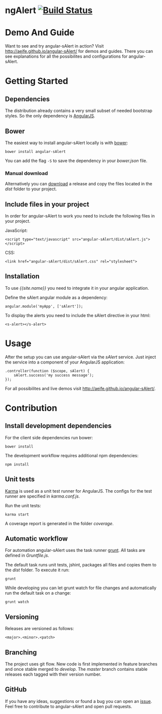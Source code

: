 ngAlert [![Build Status](https://travis-ci.org/aeife/angular-sAlert.svg?branch=master)](https://travis-ci.org/aeife/angular-sAlert)
=======

# Demo And Guide
Want to see and try angular-sAlert in action? Visit http://aeife.github.io/angular-sAlert/ for demos and guides. There you can see explanations for all the possibilites and configurations for angular-sAlert.


# Getting Started

## Dependencies
The distribution already contains a very small subset of needed bootstrap styles. So the only dependency is [AngularJS](http://angularjs.org/).

## Bower
The easiest way to install angular-sAlert locally is with [bower](http://bower.io/):

    bower install angular-sAlert

You can add the flag `-S` to save the dependency in your *bower.json* file.

### Manual download
Alternatively you can [download](https://github.com/aeife/angular-sAlert/releases) a release and copy the files located in the *dist* folder to your project.

## Include files in your project
In order for angular-sAlert to work you need to include the following files in your project.

JavaScript:

    <script type="text/javascript" src="angular-sAlert/dist/sAlert.js"></script>

CSS:

    <link href="angular-sAlert/dist/sAlert.css" rel="stylesheet">

## Installation
To use *{{site.name}}* you need to integrate it in your angular application.

Define the sAlert angular module as a dependency:

    angular.module('myApp', ['sAlert']);

To display the alerts you need to include the sAlert directive in your html:

    <s-alert></s-alert>


# Usage

After the setup you can use angular-sAlert via the *sAlert* service. Just inject the service into a component of your AngularJS application:

    .controller(function ($scope, sAlert) {
        sAlert.success('my success message');
    });

For all possibilites and live demos visit http://aeife.github.io/angular-sAlert/. 


# Contribution

## Install development dependencies

For the client side dependencies run bower:

    bower install

The development workflow requires additional npm dependencies:

    npm install

## Unit tests

[Karma](http://karma-runner.github.io/) is used as a unit test runner for AngularJS. The configs for the test runner are specified in *karma.conf.js*.

Run the unit tests:

    karma start

A coverage report is generated in the folder *coverage*.

## Automatic workflow

For automation angular-sAlert uses the task runner [grunt](http://gruntjs.com/). All tasks are defined in *Gruntfile.js*.

The default task runs unit tests, jshint, packages all files and copies them to the *dist* folder. To execute it run:

    grunt

While developing you can let grunt watch for file changes and automatically run the default task on a change:

    grunt watch

## Versioning

Releases are versioned as follows:

    <major>.<minor>.<patch>

## Branching

The project uses git flow. New code is first implemented in feature branches and once stable merged to *develop*. The *master* branch contains stable releases each tagged with their version number.

## GitHub

If you have any ideas, suggestions or found a bug you can open an [issue](https://github.com/aeife/angular-sAlert/issues). Feel free to contribute to angular-sAlert and open pull requests.
